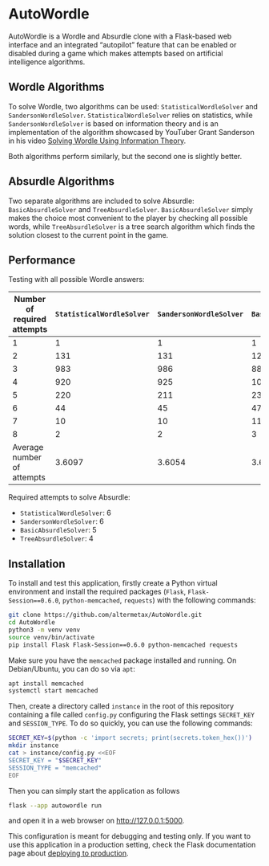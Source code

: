 # AutoWordle

AutoWordle is a Wordle and Absurdle clone with a Flask-based web interface and an integrated “autopilot” feature that can be enabled or disabled during a game which makes attempts based on artificial intelligence algorithms.

## Wordle Algorithms

To solve Wordle, two algorithms can be used: `StatisticalWordleSolver` and `SandersonWordleSolver`. `StatisticalWordleSolver` relies on statistics, while `SandersonWordleSolver` is based on information theory and is an implementation of the algorithm showcased by YouTuber Grant Sanderson in his video [Solving Wordle Using Information Theory](https://www.youtube.com/watch?v=v68zYyaEmEA).

Both algorithms perform similarly, but the second one is slightly better.

## Absurdle Algorithms

Two separate algorithms are included to solve Absurdle: `BasicAbsurdleSolver` and `TreeAbsurdleSolver`. `BasicAbsurdleSolver` simply makes the choice most convenient to the player by checking all possible words, while `TreeAbsurdleSolver` is a tree search algorithm which finds the solution closest to the current point in the game.

## Performance

Testing with all possible Wordle answers:

| Number of required attempts | `StatisticalWordleSolver` | `SandersonWordleSolver` | `BasicAbsurdleSolver` | `TreeAbsurdleSolver` |
|-----------------------------|---------------------------|-------------------------|-----------------------|----------------------|
| 1                           | 1                         | 1                       | 1                     | 0                    |
| 2                           | 131                       | 131                     | 122                   | 145                  |
| 3                           | 983                       | 986                     | 880                   | 783                  |
| 4                           | 920                       | 925                     | 1012                  | 1069                 |
| 5                           | 220                       | 211                     | 235                   | 303                  |
| 6                           | 44                        | 45                      | 47                    | 9                    |
| 7                           | 10                        | 10                      | 11                    | 2                    |
| 8                           | 2                         | 2                       | 3                     | 0                    |
| Average number of attempts  | 3.6097                    | 3.6054                  | 3.6742                | 3.6772               |

Required attempts to solve Absurdle:

- `StatisticalWordleSolver`: 6
- `SandersonWordleSolver`: 6
- `BasicAbsurdleSolver`: 5
- `TreeAbsurdleSolver`: 4

## Installation

To install and test this application, firstly create a Python virtual environment and install the required packages (`Flask`, `Flask-Session==0.6.0`, `python-memcached`, `requests`) with the following commands:

```sh
git clone https://github.com/altermetax/AutoWordle.git
cd AutoWordle
python3 -m venv venv
source venv/bin/activate
pip install Flask Flask-Session==0.6.0 python-memcached requests
```

Make sure you have the `memcached` package installed and running. On Debian/Ubuntu, you can do so via `apt`:
```sh
apt install memcached
systemctl start memcached
```

Then, create a directory called `instance` in the root of this repository containing a file called `config.py` configuring the Flask settings `SECRET_KEY` and `SESSION_TYPE`. To do so quickly, you can use the following commands:

```sh
SECRET_KEY=$(python -c 'import secrets; print(secrets.token_hex())')
mkdir instance
cat > instance/config.py <<EOF
SECRET_KEY = "$SECRET_KEY"
SESSION_TYPE = "memcached"
EOF
```

Then you can simply start the application as follows

```sh
flask --app autowordle run
```

and open it in a web browser on http://127.0.0.1:5000.

This configuration is meant for debugging and testing only. If you want to use this application in a production setting, check the Flask documentation page about [deploying to production](https://flask.palletsprojects.com/en/3.0.x/deploying/).
